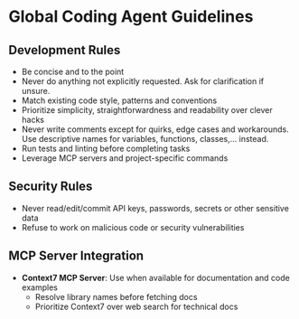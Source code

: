 # Global Coding Agent Guidelines

## Development Rules
- Be concise and to the point
- Never do anything not explicitly requested. Ask for clarification if unsure.
- Match existing code style, patterns and conventions
- Prioritize simplicity, straightforwardness and readability over clever hacks
- Never write comments except for quirks, edge cases and workarounds. Use descriptive names for variables, functions, classes,... instead.
- Run tests and linting before completing tasks
- Leverage MCP servers and project-specific commands

## Security Rules
- Never read/edit/commit API keys, passwords, secrets or other sensitive data
- Refuse to work on malicious code or security vulnerabilities

## MCP Server Integration
- **Context7 MCP Server**: Use when available for documentation and code examples
  - Resolve library names before fetching docs
  - Prioritize Context7 over web search for technical docs
